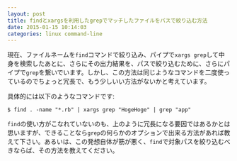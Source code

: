 ```yaml
---
layout: post
title: findとxargsを利用したgrepでマッチしたファイルをパスで絞り込む方法
date: 2015-01-15 10:14:03
categories: linux command-line
---
```

<!-- {% raw %} -->
<p>現在、ファイルネームを<code>find</code>コマンドで絞り込み、パイプで<code>xargs grep</code>して中身を検索したあとに、さらにその出力結果を、パスで絞り込むために、さらにパイプで<code>grep</code>を繋いでいます。しかし、この方法は同じようなコマンドを二度使っているのでちょっと冗長で、もう少しいい方法がないかと考えています。</p>

<p>具体的には以下のようなコマンドです:</p>

<pre><code>$ find . -name "*.rb" | xargs grep "HogeHoge" | grep "app"
</code></pre>

<p><code>find</code>の使い方がこなれていないのも、上のように冗長になる要因ではあるかとは思いますが、できることなら<code>grep</code>の何らかのオプションで出来る方法があれば教えて下さい。あるいは、この発想自体が筋が悪く、<code>find</code>で対象パスを絞り込むべきならば、その方法を教えてください。</p>
<!-- {% endraw %} -->
